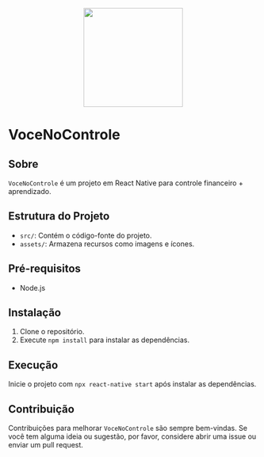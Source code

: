 
<p align="center">
  <img src="https://github.com/Nedpereira/voceNoControle/assets/86324962/2ef4f093-528a-4ec7-a69d-38d3f362fc06" width="200"/>
</p>

# VoceNoControle

## Sobre

`VoceNoControle` é um projeto em React Native para controle financeiro + aprendizado. 

## Estrutura do Projeto

- `src/`: Contém o código-fonte do projeto.
- `assets/`: Armazena recursos como imagens e ícones.

## Pré-requisitos

- Node.js

## Instalação

1. Clone o repositório.
2. Execute `npm install` para instalar as dependências.

## Execução

Inicie o projeto com `npx react-native start` após instalar as dependências.

## Contribuição

Contribuições para melhorar `VoceNoControle` são sempre bem-vindas. Se você tem alguma ideia ou sugestão, por favor, considere abrir uma issue ou enviar um pull request.
